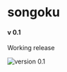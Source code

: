 # songoku

#### v 0.1
Working release

![version 0.1](https://raw.githubusercontent.com/guille0/songoku/master/v0.1.png)